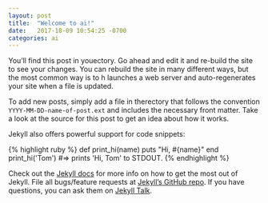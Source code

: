 ```yaml
---
layout: post
title:  "Welcome to ai!"
date:   2017-10-09 10:54:25 -0700
categories: ai
---
```

You’ll find this post in youectory. Go ahead and edit it and re-build the site to see your changes. You can rebuild the site in many different ways, but the most common way is to h launches a web server and auto-regenerates your site when a file is updated.

To add new posts, simply add a file in therectory that follows the convention `YYYY-MM-DD-name-of-post.ext` and includes the necessary front matter. Take a look at the source for this post to get an idea about how it works.

Jekyll also offers powerful support for code snippets:

{% highlight ruby %}
def print_hi(name)
  puts "Hi, #{name}"
end
print_hi('Tom')
#=> prints 'Hi, Tom' to STDOUT.
{% endhighlight %}

Check out the [Jekyll docs][jekyll-docs] for more info on how to get the most out of Jekyll. File all bugs/feature requests at [Jekyll’s GitHub repo][jekyll-gh]. If you have questions, you can ask them on [Jekyll Talk][jekyll-talk].

[jekyll-docs]: https://jekyllrb.com/docs/home
[jekyll-gh]:   https://github.com/jekyll/jekyll
[jekyll-talk]: https://talk.jekyllrb.com/
